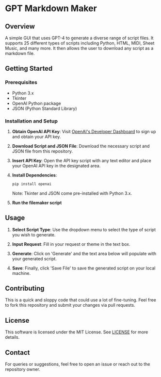 # GPT Markdown Maker

## Overview

A simple GUI that uses GPT-4 to generate a diverse range of script files. It supports 25 different types of scripts including Python, HTML, MIDI, Sheet Music, and many more. It then allows the user to download any script as a markdown file.

## Getting Started

### Prerequisites

- Python 3.x
- Tkinter
- OpenAI Python package
- JSON (Python Standard Library)

### Installation and Setup

1. **Obtain OpenAI API Key**: Visit [OpenAI's Developer Dashboard](https://beta.openai.com/signup/) to sign up and obtain your API key.
   
2. **Download Script and JSON File**: Download the necessary script and JSON file from this repository.

3. **Insert API Key**: Open the API key script with any text editor and place your OpenAI API key in the designated area.

4. **Install Dependencies**: 
    ```bash
    pip install openai
    ```
    Note: Tkinter and JSON come pre-installed with Python 3.x.

5. **Run the filemaker script**

## Usage

1. **Select Script Type**: Use the dropdown menu to select the type of script you wish to generate.
  
2. **Input Request**: Fill in your request or theme in the text box.
  
3. **Generate**: Click on 'Generate' and the text area below will populate with your generated script.
  
4. **Save**: Finally, click 'Save File' to save the generated script on your local machine.

## Contributing

This is a quick and sloppy code that could use a lot of fine-tuning. Feel free to fork this repository and submit your changes via pull requests.

## License

This software is licensed under the MIT License. See [LICENSE](./LICENSE) for more details.

## Contact

For queries or suggestions, feel free to open an issue or reach out to the repository owner.
